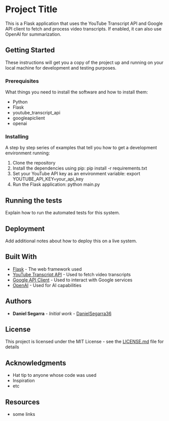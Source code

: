 # Project Title

This is a Flask application that uses the YouTube Transcript API and Google API client to fetch and process video transcripts. If enabled, it can also use OpenAI for summarization.

## Getting Started

These instructions will get you a copy of the project up and running on your local machine for development and testing purposes.

### Prerequisites

What things you need to install the software and how to install them:

- Python
- Flask
- youtube_transcript_api
- googleapiclient
- openai

### Installing

A step by step series of examples that tell you how to get a development environment running:

1. Clone the repository
2. Install the dependencies using pip: pip install -r requirements.txt
3. Set your YouTube API key as an environment variable: export YOUTUBE_API_KEY=your_api_key
4. Run the Flask application: python main.py

## Running the tests

Explain how to run the automated tests for this system.

## Deployment

Add additional notes about how to deploy this on a live system.

## Built With

- [Flask](http://flask.pocoo.org/) - The web framework used
- [YouTube Transcript API](https://github.com/jdepoix/youtube-transcript-api) - Used to fetch video transcripts
- [Google API Client](https://developers.google.com/api-client-library/python/) - Used to interact with Google services
- [OpenAI](https://openai.com/) - Used for AI capabilities

## Authors

- **Daniel Segarra** - _Initial work_ - [DanielSegarra36](https://github.com/DanielSegarra36)

## License

This project is licensed under the MIT License - see the [LICENSE.md](LICENSE.md) file for details

## Acknowledgments

- Hat tip to anyone whose code was used
- Inspiration
- etc

## Resources

- some links
